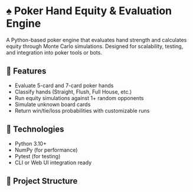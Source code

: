 # ♠️ Poker Hand Equity & Evaluation Engine

A Python-based poker engine that evaluates hand strength and calculates equity through Monte Carlo simulations. Designed for scalability, testing, and integration into poker tools or bots.

## 🎯 Features
- Evaluate 5-card and 7-card poker hands
- Classify hands (Straight, Flush, Full House, etc.)
- Run equity simulations against 1+ random opponents
- Simulate unknown board cards
- Return win/tie/loss probabilities with customizable runs

## 🧠 Technologies
- Python 3.10+
- NumPy (for performance)
- Pytest (for testing)
- CLI or Web UI integration ready

## 📁 Project Structure
